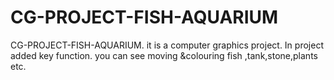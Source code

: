 # CG-PROJECT-FISH-AQUARIUM
 CG-PROJECT-FISH-AQUARIUM. it is a computer graphics project. In  project  added key function. you can see moving &colouring fish ,tank,stone,plants etc.
